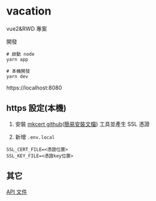 # vacation

vue2&RWD 專案

開發

```shell
# 啟動 node
yarn app

# 本機開發
yarn dev
```

https://localhost:8080

## https 設定(本機)

1. 安裝 [mkcert github](https://github.com/FiloSottile/mkcert)([簡易安裝文檔](https://hackmd.io/@syue1018/Skfw63w-w)) 工具並產生 SSL 憑證

2. 新增 `.env.local`

```
SSL_CERT_FILE=<憑證位置>
SSL_KEY_FILE=<憑證key位置>
```

## 其它

[API 文件](https://ptx.transportdata.tw/MOTC/?urls.primaryName=%E8%A7%80%E5%85%89V2#/)
